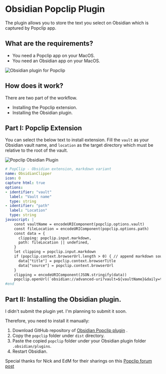 # Obsidian Popclip Plugin
The plugin allows you to store the text you select on Obsidian which is captured by Popclip app.

## What are the requirements?
- You need a Popclip app on your MacOS.
- You need an Obsidian app on your MacOS.

![Obsidian plugin for Popclip](https://static.cbsofyalioglu.com/public/projects/cbsofyalioglu-com/media/video/popclip-obsidian-demo.gif)

## How does it work?
There are two part of the workflow. 
- Installing the Popclip extension.
- Installing the Obsidian plugin. 




## Part I: Popclip Extension
You can select the below text to install extension. Fill the `vault` as your Obsidian vault name, and `location` as the target directory which must be relative to the root of the vault.

![Popclip Obsidian Plugin](https://static.cbsofyalioglu.com/public/projects/cbsofyalioglu-com/media/video/popclip-extension.gif)

```YAML
# PopClip - Obsidian extension, markdown variant 
name: ObsidianClipper 
icon: O 
capture html: true
options: 
- identifier: "vault" 
  label: "Vault name" 
  type: string
- identifier: "path"
  label: "Location"
  type: string
javascript: | 
    const vaultName = encodeURIComponent(popclip.options.vault) 
    const fileLocation = encodeURIComponent(popclip.options.path)
    const data = {
      clipping: popclip.input.markdown,
      path: fileLocation || undefined,
    }
    let clipping = popclip.input.markdown 
    if (popclip.context.browserUrl.length > 0) { // append markdown source link if available 
      data["title"] = popclip.context.browserTitle
      data["source"] = popclip.context.browserUrl
    } 
    clipping = encodeURIComponent(JSON.stringify(data))
    popclip.openUrl(`obsidian://advanced-uri?vault=${vaultName}&daily=true&heading=popclip&data=%0A${clipping}&mode=append`) 
#end
```

## Part II: Installing the Obsidian plugin.
I didn't submit the plugin yet. I'm planning to submit it soon.

Therefore, you need to install it manually:
1. Download GitHub repository of [Obsidian Popclip plugin](https://github.com/canburaks/obsidian-popclip) .
2. Copy the `popclip` folder under `dist` directory.
3. Paste the copied `popclip` folder under your Obsidian plugin folder `.obsidian/plugins`.
4. Restart Obsidian.







Special thanks for Nick and EdM for their sharings on this [Popclip forum post](https://forum.popclip.app/t/clip-selection-to-obsidian/359/5)

